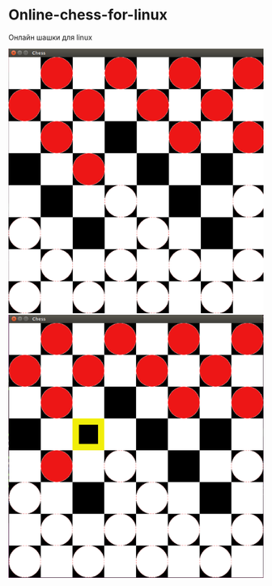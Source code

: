 # Online-chess-for-linux
Онлайн шашки для linux

![alt text](screenshots/2.png "Вид игры")
![alt text](screenshots/1.png "Желтым квадратом подсвечивается доступный ход для выбранной шашки")
